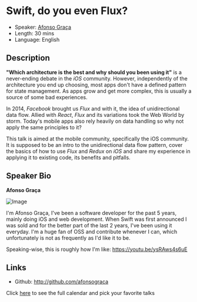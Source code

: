 Swift, do you even Flux?
========================

* Speaker: [Afonso Graça](https://pixels.camp/afonsograca)
* Length: 30 mins
* Language: English

Description
-----------

**"Which architecture is the best and why should you been using it"** is a never-ending debate in the *iOS* community. However, independently of the architecture you end up choosing, most apps don't have a defined pattern for state management. As apps grow and get more complex, this is usually a source of some bad experiences.

In 2014, *Facebook* brought us *Flux* and with it, the idea of unidirectional data flow. Allied with *React*, *Flux* and its variations took the Web World by storm. Today's mobile apps also rely heavily on data handling so why not apply the same principles to it?

This talk is aimed at the mobile community, specifically the iOS community. It is supposed to be an intro to the unidirectional data flow pattern, cover the basics of how to use *Flux* and *Redux* on *iOS* and share my experience in applying it to existing code, its benefits and pitfalls.

Speaker Bio
-----------

**Afonso Graça** 

![Image](https://gravatar.com/avatar/ae58ee5054b29e04b8317bc36da623ca?s=200)


I'm Afonso Graça, I've been a software developer for the past 5 years, mainly doing iOS and web development. When Swift was first announced I was sold and for the better part of the last 2 years, I've been using it everyday. I'm a huge fan of OSS and contribute whenever I can, which unfortunately is not as frequently as I'd like it to be. 

Speaking-wise, this is roughly how I'm like: 
https://youtu.be/ysRAws4s6uE

Links
-----

* Github: http://github.com/afonsograca

Click [here][1] to see the full calendar and pick your favorite talks

[1]: https://pixels.camp/schedule/
